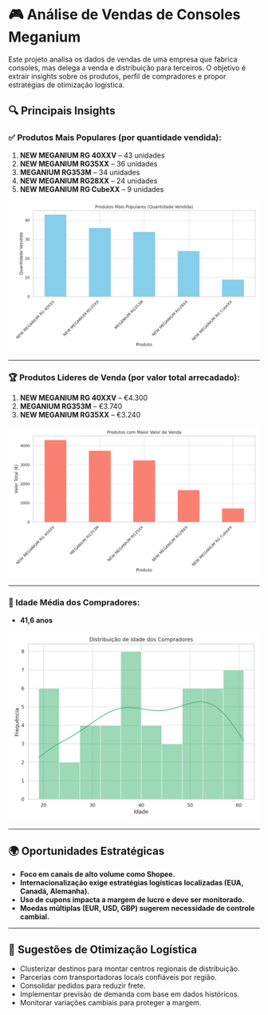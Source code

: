 # 🎮 Análise de Vendas de Consoles Meganium

Este projeto analisa os dados de vendas de uma empresa que fabrica consoles, mas delega a venda e distribuição para terceiros. O objetivo é extrair insights sobre os produtos, perfil de compradores e propor estratégias de otimização logística.

## 🔍 Principais Insights

### ✅ Produtos Mais Populares (por quantidade vendida):
1. **NEW MEGANIUM RG 40XXV** – 43 unidades  
2. **NEW MEGANIUM RG35XX** – 36 unidades  
3. **MEGANIUM RG353M** – 34 unidades  
4. **NEW MEGANIUM RG28XX** – 24 unidades  
5. **NEW MEGANIUM RG CubeXX** – 9 unidades  

![Produtos Mais Populares](./produtos_mais_populares.png)

---

### 🏆 Produtos Líderes de Venda (por valor total arrecadado):
1. **NEW MEGANIUM RG 40XXV** – €4.300  
2. **MEGANIUM RG353M** – €3.740  
3. **NEW MEGANIUM RG35XX** – €3.240  

![Produtos com Maior Valor de Venda](./produtos_lider_valor.png)

---

### 👥 Idade Média dos Compradores:
- **41,6 anos**

![Distribuição da Idade dos Compradores](./distribuicao_idade_compradores.png)

---

## 🌍 Oportunidades Estratégicas

- **Foco em canais de alto volume como Shopee.**
- **Internacionalização exige estratégias logísticas localizadas (EUA, Canadá, Alemanha).**
- **Uso de cupons impacta a margem de lucro e deve ser monitorado.**
- **Moedas múltiplas (EUR, USD, GBP) sugerem necessidade de controle cambial.**

---

## 🚚 Sugestões de Otimização Logística

- Clusterizar destinos para montar centros regionais de distribuição.
- Parcerias com transportadoras locais confiáveis por região.
- Consolidar pedidos para reduzir frete.
- Implementar previsão de demanda com base em dados históricos.
- Monitorar variações cambiais para proteger a margem.


